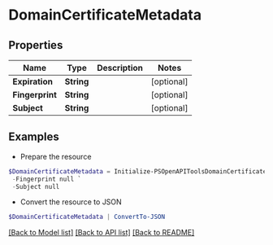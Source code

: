 # DomainCertificateMetadata
## Properties

Name | Type | Description | Notes
------------ | ------------- | ------------- | -------------
**Expiration** | **String** |  | [optional] 
**Fingerprint** | **String** |  | [optional] 
**Subject** | **String** |  | [optional] 

## Examples

- Prepare the resource
```powershell
$DomainCertificateMetadata = Initialize-PSOpenAPIToolsDomainCertificateMetadata  -Expiration null `
 -Fingerprint null `
 -Subject null
```

- Convert the resource to JSON
```powershell
$DomainCertificateMetadata | ConvertTo-JSON
```

[[Back to Model list]](../README.md#documentation-for-models) [[Back to API list]](../README.md#documentation-for-api-endpoints) [[Back to README]](../README.md)

